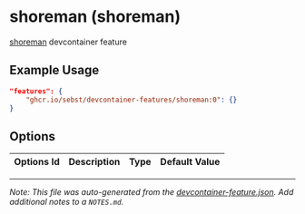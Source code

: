 
# shoreman (shoreman)

[shoreman](https://github.com/chrismytton/shoreman) devcontainer feature

## Example Usage

```json
"features": {
    "ghcr.io/sebst/devcontainer-features/shoreman:0": {}
}
```

## Options

| Options Id | Description | Type | Default Value |
|-----|-----|-----|-----|




---

_Note: This file was auto-generated from the [devcontainer-feature.json](https://github.com/sebst/devcontainer-features/blob/main/features/shoreman/devcontainer-feature.json).  Add additional notes to a `NOTES.md`._
